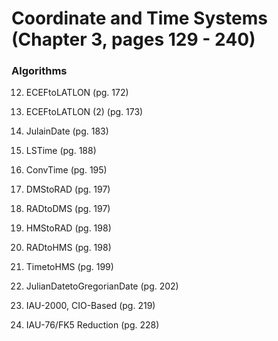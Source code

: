 # Coordinate and Time Systems (Chapter 3, pages 129 - 240)

### Algorithms

12. ECEFtoLATLON (pg. 172)

13. ECEFtoLATLON (2) (pg. 173)

14. JulainDate (pg. 183)

15. LSTime (pg. 188)

16. ConvTime (pg. 195)

17. DMStoRAD (pg. 197)

18. RADtoDMS (pg. 197)

19. HMStoRAD (pg. 198)

20. RADtoHMS (pg. 198)

21. TimetoHMS (pg. 199)

22. JulianDatetoGregorianDate (pg. 202)

23. IAU-2000, CIO-Based (pg. 219)

24. IAU-76/FK5 Reduction (pg. 228)
